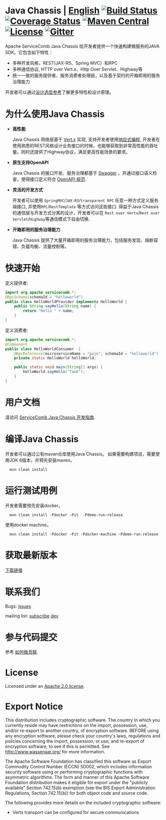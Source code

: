# Java Chassis | [English](README.md) [![Build Status](https://travis-ci.org/apache/servicecomb-java-chassis.svg?branch=master)](https://travis-ci.org/apache/servicecomb-java-chassis?branch=master) [![Coverage Status](https://coveralls.io/repos/github/apache/servicecomb-java-chassis/badge.svg?branch=master)](https://coveralls.io/github/apache/servicecomb-java-chassis?branch=master) [![Maven Central](https://maven-badges.herokuapp.com/maven-central/org.apache.servicecomb/java-chassis-core/badge.svg)](http://search.maven.org/#search%7Cga%7C1%7Corg.apache.servicecomb) [![License](https://img.shields.io/badge/license-Apache%202-4EB1BA.svg)](https://www.apache.org/licenses/LICENSE-2.0.html) [![Gitter](https://img.shields.io/badge/ServiceComb-Gitter-ff69b4.svg)](https://gitter.im/ServiceCombUsers/Lobby)  

Apache ServiceComb Java Chassis 给开发者提供一个快速构建微服务的JAVA SDK。它包含如下特性：

* 多种开发风格，REST(JAX-RS、Spring MVC）和RPC
* 多种通信协议, HTTP over Vert.x、Http Over Servlet、Highway等
* 统一一致的服务提供者、服务消费者处理链，以及基于契约的开箱即用的服务治理能力

开发者可以通过[设计选型参考](https://docs.servicecomb.io/java-chassis/zh_CN/start/design/)了解更多特性和设计原理。

# 为什么使用Java Chassis

- **高性能**

  Java Chassis 网络层基于 [Vert.x](https://vertx.io) 实现, 支持开发者使用[响应式编程](https://www.reactivemanifesto.org), 开发者在使用熟悉的REST风格设计业务接口的时候，也能够获取到非常高性能的吞吐量。同时还提供了Highway协议，满足更高性能场景的要求。

- **原生支持OpenAPI**

  Java Chassis 的接口开发、服务治理都基于 [Swagger](https://swagger.io) ，并通过接口语义检查，使得接口定义符合 [OpenAPI 规范](https://swagger.io/specification/v2/). 

- **灵活的开发方式**

  开发者可以使用 `SpringMVC`/`JAX-RS`/`transparent RPC` 任意一种方式定义服务端接口, 并使用`RPC`/`RestTemplate` 等方式访问这些接口. 得益于Java Chassis的通信层与开发方式分离的设计，开发者可以在 `Rest over Vertx`/`Rest over Servlet`/`Highway`等通信模式下自由切换.

- **开箱即用的服务治理能力**

  Java Chassis 提供了大量开箱即用的服务治理能力，包括服务发现、熔断容错、负载均衡、流量控制等。


# 快速开始

定义提供者:
```java
import org.apache.servicecomb.*;
@RpcSchema(schemaId = "helloworld")
public class HelloWorldProvider implements HelloWorld {
    public String sayHello(String name) {
        return "Hello " + name;
    }
}
```

定义消费者:
```java
import org.apache.servicecomb.*;
@Component
public class HelloWorldConsumer  {
	@RpcReference(microserviceName = "pojo", schemaId = "helloworld")
	private static HelloWorld helloWorld;

	public static void main(String[] args) {
		helloWorld.sayHello("Tank");
	}
}
```

# 用户文档

请访问 [ServiceComb Java Chassis 开发指南][java-chassis-developer-guide].

[java-chassis-developer-guide]: https://docs.servicecomb.io/java-chassis/zh_CN/

# 编译Java Chassis

开发者可以通过公有mavan仓库使用Java Chassis。 如果需要构建项目，需要使用JDK 8版本，并预先安装maven。 

      mvn clean install

# 运行测试用例

开发者需要预先安装docker。

      mvn clean install -Pdocker -Pit  -Pdemo-run-release

使用docker machine。

      mvn clean install -Pdocker -Pit -Pdocker-machine -Pdemo-run-release


# 获取最新版本

[下载链接](http://servicecomb.apache.org/cn/release/java-chassis-downloads/)

# 联系我们

Bugs: [issues](https://issues.apache.org/jira/browse/SCB)

mailing list: [subscribe](mailto:dev-subscribe@servicecomb.apache.org)  [dev](https://lists.apache.org/list.html?dev@servicecomb.apache.org)


# 参与代码提交

参考 [如何做贡献](http://servicecomb.apache.org/cn/developers/contributing).

# License
Licensed under an [Apache 2.0 license](LICENSE).

# Export Notice

This distribution includes cryptographic software. The country in which you currently reside may have restrictions on the import, possession, use, and/or re-export to another country, of encryption software. BEFORE using any encryption software, please check your country's laws, regulations and policies concerning the import, possession, or use, and re-export of encryption software, to see if this is permitted. See <http://www.wassenaar.org/> for more information.

The Apache Software Foundation has classified this software as Export Commodity Control Number (ECCN) 5D002, which includes information security software using or performing cryptographic functions with asymmetric algorithms. The form and manner of this Apache Software Foundation distribution makes it eligible for export under the "publicly available" Section 742.15(b) exemption (see the BIS Export Administration Regulations, Section 742.15(b)) for both object code and source code.

The following provides more details on the included cryptographic software:

  * Vertx transport can be configured for secure communications
